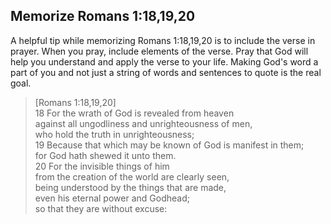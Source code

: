 ## Memorize Romans 1:18,19,20

A helpful tip while memorizing Romans 1:18,19,20 is to include the verse in prayer. When you pray, include elements of the verse. Pray that God will help you understand and apply the verse to your life. Making God's word a part of you and not just a string of words and sentences to quote is the real goal.

> [Romans 1:18,19,20] <br>18 For the wrath of God is revealed from heaven <br>against all ungodliness and unrighteousness of men, <br>who hold the truth in unrighteousness;
 <br>19 Because that which may be known of God is manifest in them; <br>for God hath shewed it unto them. <br>20 For the invisible things of him <br>from the creation of the world are clearly seen, <br>being understood by the things that are made, <br>even his eternal power and Godhead; <br>so that they are without excuse:
